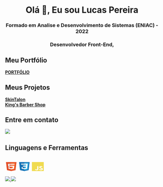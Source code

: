 <h1 align="center">Olá 👋, Eu sou Lucas Pereira</h1>
<h3 align="center">Formado em Analise e Desenvolvimento de Sistemas (ENIAC) - 2022</h3>
<h3 align="center">Desenvolvedor Front-End,</h3>

<h2> Meu Portfólio </h2>
<a href ="https://lucaszpsilva.github.io/portfolio/"><b>PORTFÓLIO</a>

<h2> Meus Projetos </h2>
<a href ="https://github.com/lucaszpsilva/SKINTALON-base-project.git"><b>SkinTalon</a></br>
<a href ="https://github.com/lucaszpsilva/KINGS-BARBER"><b>King's Barber Shop</a>

<h2> Entre em contato </h2>
  <a href="https://www.linkedin.com/in/lucaszsilva1/" target="_blank"><img src="https://img.shields.io/badge/-LinkedIn-%230077B5?style=for-the-badge&logo=linkedin&logoColor=white" target="_blank"></a> 

<h2> Linguagens e Ferramentas</h2>
  <div style="display: inline_block"><br>
    <img align="center" alt="Rafa-HTML" height="30" width="40" src="https://raw.githubusercontent.com/devicons/devicon/master/icons/html5/html5-original.svg">
    <img align="center" alt="Rafa-CSS" height="30" width="40" src="https://raw.githubusercontent.com/devicons/devicon/master/icons/css3/css3-original.svg">
    <img align="center" alt="Rafa-Js" height="30" width="40" src="https://raw.githubusercontent.com/devicons/devicon/master/icons/javascript/javascript-plain.svg">
  </div><br>

<div align="left">
  <a href="https://github.com/lucaszpsilva">
  <img height="180em" src="https://github-readme-stats.vercel.app/api?username=lucaszpsilva&show_icons=true&theme=dark&include_all_commits=true&count_private=true"/>
  <img height="180em" src="https://github-readme-stats.vercel.app/api/top-langs/?username=lucaszpsilva&layout=compact&langs_count=7&theme=dark"/>
</div>

